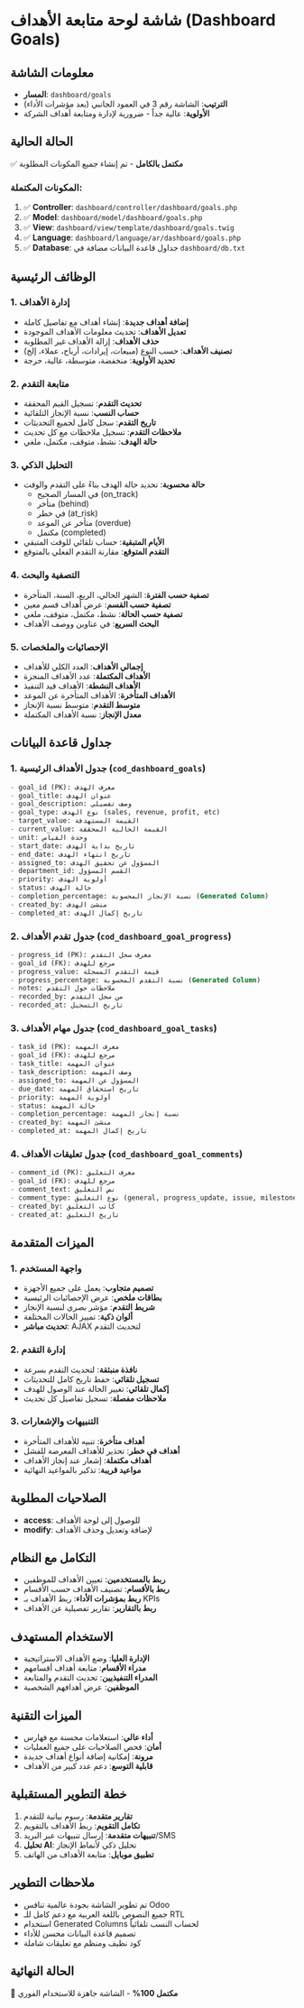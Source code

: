 # شاشة لوحة متابعة الأهداف (Dashboard Goals)

## معلومات الشاشة
- **المسار**: `dashboard/goals`
- **الترتيب**: الشاشة رقم 3 في العمود الجانبي (بعد مؤشرات الأداء)
- **الأولوية**: عالية جداً - ضرورية لإدارة ومتابعة أهداف الشركة

## الحالة الحالية
✅ **مكتمل بالكامل** - تم إنشاء جميع المكونات المطلوبة

### المكونات المكتملة:
1. ✅ **Controller**: `dashboard/controller/dashboard/goals.php`
2. ✅ **Model**: `dashboard/model/dashboard/goals.php`
3. ✅ **View**: `dashboard/view/template/dashboard/goals.twig`
4. ✅ **Language**: `dashboard/language/ar/dashboard/goals.php`
5. ✅ **Database**: جداول قاعدة البيانات مضافة في `dashboard/db.txt`

## الوظائف الرئيسية

### 1. إدارة الأهداف
- **إضافة أهداف جديدة**: إنشاء أهداف مع تفاصيل كاملة
- **تعديل الأهداف**: تحديث معلومات الأهداف الموجودة
- **حذف الأهداف**: إزالة الأهداف غير المطلوبة
- **تصنيف الأهداف**: حسب النوع (مبيعات، إيرادات، أرباح، عملاء، إلخ)
- **تحديد الأولوية**: منخفضة، متوسطة، عالية، حرجة

### 2. متابعة التقدم
- **تحديث التقدم**: تسجيل القيم المحققة
- **حساب النسب**: نسبة الإنجاز التلقائية
- **تاريخ التقدم**: سجل كامل لجميع التحديثات
- **ملاحظات التقدم**: تسجيل ملاحظات مع كل تحديث
- **حالة الهدف**: نشط، متوقف، مكتمل، ملغي

### 3. التحليل الذكي
- **حالة محسوبة**: تحديد حالة الهدف بناءً على التقدم والوقت
  - في المسار الصحيح (on_track)
  - متأخر (behind)
  - في خطر (at_risk)
  - متأخر عن الموعد (overdue)
  - مكتمل (completed)
- **الأيام المتبقية**: حساب تلقائي للوقت المتبقي
- **التقدم المتوقع**: مقارنة التقدم الفعلي بالمتوقع

### 4. التصفية والبحث
- **تصفية حسب الفترة**: الشهر الحالي، الربع، السنة، المتأخرة
- **تصفية حسب القسم**: عرض أهداف قسم معين
- **تصفية حسب الحالة**: نشط، مكتمل، متوقف، ملغي
- **البحث السريع**: في عناوين ووصف الأهداف

### 5. الإحصائيات والملخصات
- **إجمالي الأهداف**: العدد الكلي للأهداف
- **الأهداف المكتملة**: عدد الأهداف المنجزة
- **الأهداف النشطة**: الأهداف قيد التنفيذ
- **الأهداف المتأخرة**: الأهداف المتأخرة عن الموعد
- **متوسط التقدم**: متوسط نسبة الإنجاز
- **معدل الإنجاز**: نسبة الأهداف المكتملة

## جداول قاعدة البيانات

### 1. جدول الأهداف الرئيسية (`cod_dashboard_goals`)
```sql
- goal_id (PK): معرف الهدف
- goal_title: عنوان الهدف
- goal_description: وصف تفصيلي
- goal_type: نوع الهدف (sales, revenue, profit, etc)
- target_value: القيمة المستهدفة
- current_value: القيمة الحالية المحققة
- unit: وحدة القياس
- start_date: تاريخ بداية الهدف
- end_date: تاريخ انتهاء الهدف
- assigned_to: المسؤول عن تحقيق الهدف
- department_id: القسم المسؤول
- priority: أولوية الهدف
- status: حالة الهدف
- completion_percentage: نسبة الإنجاز المحسوبة (Generated Column)
- created_by: منشئ الهدف
- completed_at: تاريخ إكمال الهدف
```

### 2. جدول تقدم الأهداف (`cod_dashboard_goal_progress`)
```sql
- progress_id (PK): معرف سجل التقدم
- goal_id (FK): مرجع للهدف
- progress_value: قيمة التقدم المسجلة
- progress_percentage: نسبة التقدم المحسوبة (Generated Column)
- notes: ملاحظات حول التقدم
- recorded_by: من سجل التقدم
- recorded_at: تاريخ التسجيل
```

### 3. جدول مهام الأهداف (`cod_dashboard_goal_tasks`)
```sql
- task_id (PK): معرف المهمة
- goal_id (FK): مرجع للهدف
- task_title: عنوان المهمة
- task_description: وصف المهمة
- assigned_to: المسؤول عن المهمة
- due_date: تاريخ استحقاق المهمة
- priority: أولوية المهمة
- status: حالة المهمة
- completion_percentage: نسبة إنجاز المهمة
- created_by: منشئ المهمة
- completed_at: تاريخ إكمال المهمة
```

### 4. جدول تعليقات الأهداف (`cod_dashboard_goal_comments`)
```sql
- comment_id (PK): معرف التعليق
- goal_id (FK): مرجع للهدف
- comment_text: نص التعليق
- comment_type: نوع التعليق (general, progress_update, issue, milestone)
- created_by: كاتب التعليق
- created_at: تاريخ التعليق
```

## الميزات المتقدمة

### 1. واجهة المستخدم
- **تصميم متجاوب**: يعمل على جميع الأجهزة
- **بطاقات ملخص**: عرض الإحصائيات الرئيسية
- **شريط التقدم**: مؤشر بصري لنسبة الإنجاز
- **ألوان ذكية**: تمييز الحالات المختلفة
- **تحديث مباشر**: AJAX لتحديث التقدم

### 2. إدارة التقدم
- **نافذة منبثقة**: لتحديث التقدم بسرعة
- **تسجيل تلقائي**: حفظ تاريخ كامل للتحديثات
- **إكمال تلقائي**: تغيير الحالة عند الوصول للهدف
- **ملاحظات مفصلة**: تسجيل تفاصيل كل تحديث

### 3. التنبيهات والإشعارات
- **أهداف متأخرة**: تنبيه للأهداف المتأخرة
- **أهداف في خطر**: تحذير للأهداف المعرضة للفشل
- **أهداف مكتملة**: إشعار عند إنجاز الأهداف
- **مواعيد قريبة**: تذكير بالمواعيد النهائية

## الصلاحيات المطلوبة
- **access**: للوصول إلى لوحة الأهداف
- **modify**: لإضافة وتعديل وحذف الأهداف

## التكامل مع النظام
- **ربط بالمستخدمين**: تعيين الأهداف للموظفين
- **ربط بالأقسام**: تصنيف الأهداف حسب الأقسام
- **ربط بمؤشرات الأداء**: ربط الأهداف بـ KPIs
- **ربط بالتقارير**: تقارير تفصيلية عن الأهداف

## الاستخدام المستهدف
- **الإدارة العليا**: وضع الأهداف الاستراتيجية
- **مدراء الأقسام**: متابعة أهداف أقسامهم
- **المدراء التنفيذيين**: تحديث التقدم والمتابعة
- **الموظفين**: عرض أهدافهم الشخصية

## الميزات التقنية
- **أداء عالي**: استعلامات محسنة مع فهارس
- **أمان**: فحص الصلاحيات على جميع العمليات
- **مرونة**: إمكانية إضافة أنواع أهداف جديدة
- **قابلية التوسع**: دعم عدد كبير من الأهداف

## خطة التطوير المستقبلية
1. **تقارير متقدمة**: رسوم بيانية للتقدم
2. **تكامل التقويم**: ربط الأهداف بالتقويم
3. **تنبيهات متقدمة**: إرسال تنبيهات عبر البريد/SMS
4. **تحليل AI**: تحليل ذكي لأنماط الإنجاز
5. **تطبيق موبايل**: متابعة الأهداف من الهاتف

## ملاحظات التطوير
- تم تطوير الشاشة بجودة عالمية تنافس Odoo
- جميع النصوص باللغة العربية مع دعم كامل للـ RTL
- استخدام Generated Columns لحساب النسب تلقائياً
- تصميم قاعدة البيانات محسن للأداء
- كود نظيف ومنظم مع تعليقات شاملة

## الحالة النهائية
🎉 **مكتمل 100%** - الشاشة جاهزة للاستخدام الفوري
